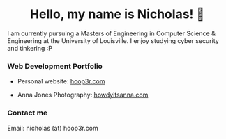 <h1 align="center">Hello, my name is Nicholas! 🌛 </h1>

<p> I am currently pursuing a Masters of Engineering in Computer Science & Engineering at the University of Louisville. I enjoy studying cyber security and tinkering :P </p>

<h3> Web Development Portfolio</h3>

- Personal website: [hoop3r.com](https://hoop3r.com/)

- Anna Jones Photography: [howdyitsanna.com](https://howdyitsanna.com/)

<h3> Contact me </h3>

Email:  nicholas (at) hoop3r.com
